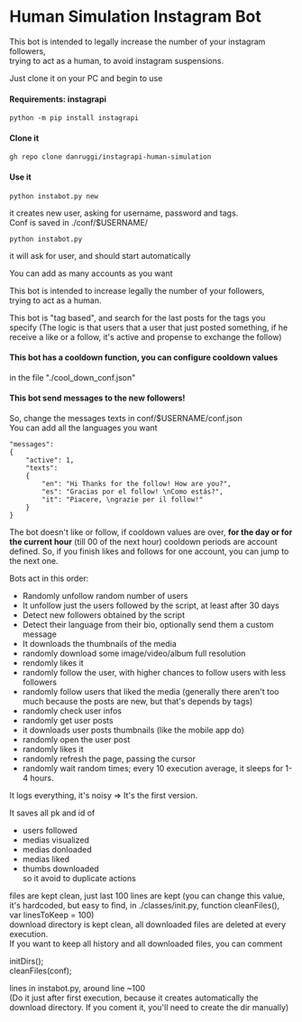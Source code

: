 # Human Simulation Instagram Bot
This bot is intended to legally increase the number of your instagram followers,   
trying to act as a human, to avoid instagram suspensions.

Just clone it on your PC and begin to use

#### Requirements: instagrapi
```
python -m pip install instagrapi
```

#### Clone it
```
gh repo clone danruggi/instagrapi-human-simulation
```

#### Use it
```
python instabot.py new
```

it creates new user, asking for username, password and tags.  
Conf is saved in ./conf/$USERNAME/

```
python instabot.py 
```

it will ask for user, and should start automatically  

You can add as many accounts as you want

This bot is intended to increase legally the number of your followers,   
trying to act as a human.

This bot is "tag based", and search for the last posts for the tags you specify 
(The logic is that users that a user that just posted something, if he receive a like or a follow, it's active and propense to exchange the follow)

#### This bot has a **cooldown function**, you can configure cooldown values
in the file "./cool_down_conf.json"

#### This bot send messages to the new followers!
So, change the messages texts in conf/$USERNAME/conf.json  
You can add all the languages you want

```
"messages": 
{
	"active": 1, 
	"texts":
	{
		"en": "Hi Thanks for the follow! How are you?", 
		"es": "Gracias por el follow! \nComo estás?", 
		"it": "Piacere, \ngrazie per il follow!"
	} 
}
```

The bot doesn't like or follow, if cooldown values are over, **for the day or for the current hour** (till 00 of the next hour)
cooldown periods are account defined. So, if you finish likes and follows for one account, you can jump to the next one.

Bots act in this order:  
- Randomly unfollow random number of users
- It unfollow just the users followed by the script, at least after 30 days
- Detect new followers obtained by the script
- Detect their language from their bio, optionally send them a custom message
- It downloads the thumbnails of the media  
- randomly download some image/video/album full resolution  
- rendomly likes it  
- randomly follow the user, with higher chances to follow users with less followers  
- randomly follow users that liked the media (generally there aren't too much because the posts are new, but that's depends by tags)  
- randomly check user infos  
- randomly get user posts  
- it downloads user posts thumbnails (like the mobile app do)   
- randomly open the user post  
- randomly likes it  
- randomly refresh the page, passing the cursor  
- randomly wait random times; every 10 execution average, it sleeps for 1-4 hours.  

It logs everything, it's noisy => It's the first version.

It saves all pk and id of   
- users followed  
- medias visualized  
- medias donloaded  
- medias liked  
- thumbs downloaded  
so it avoid to duplicate actions  

files are kept clean, just last 100 lines are kept (you can change this value, it's hardcoded, but easy to find, in ./classes/init.py, function cleanFiles(), var linesToKeep = 100)  
download directory is kept clean, all downloaded files are deleted at every execution.   
If you want to keep all history and all downloaded files, you can comment  

initDirs();  
cleanFiles(conf);  

lines in instabot.py, around line ~100  
(Do it just after first execution, because it creates automatically the download directory. If you coment it, you'll need to create the dir manually)
